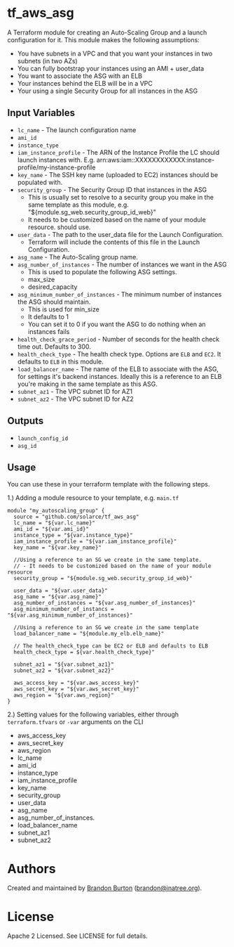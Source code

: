 tf_aws_asg
==========
A Terraform module for creating an Auto-Scaling Group and a launch
configuration for it.
This module makes the following assumptions:
* You have subnets in a VPC and that you want your instances
   in two subnets (in two AZs)
* You can fully bootstrap your instances using an AMI + user_data
* You want to associate the ASG with an ELB
* Your instances behind the ELB will be in a VPC
* Your using a single Security Group for all instances in the ASG

Input Variables
---------------

- `lc_name` - The launch configuration name
- `ami_id`
- `instance_type`
- `iam_instance_profile` - The ARN of the Instance Profile the LC should
   launch instances with.
   E.g. arn:aws:iam::XXXXXXXXXXXX:instance-profile/my-instance-profile
- `key_name` - The SSH key name (uploaded to EC2) instances should
   be populated with.
- `security_group` - The Security Group ID that instances in the ASG
    - This is usually set to resolve to a security group you make in the
      same template as this module, e.g. "${module.sg_web.security_group_id_web}"
    - It needs to be customized based on the name of your module resource.
   should use.
- `user_data` - The path to the user_data file for the Launch Configuration.
    - Terraform will include the contents of this file in the Launch Configuration.
- `asg_name` - The Auto-Scaling group name.
- `asg_number_of_instances` - The number of instances we want in the ASG
    - This is used to populate the following ASG settings.
    - max_size
    - desired_capacity
- `asg_minimum_number_of_instances` - The minimum number of instances
   the ASG should maintain.
    - This is used for min_size
    - It defaults to 1
    - You can set it to 0 if you want the ASG to do nothing when an
      instances fails
- `health_check_grace_period` - Number of seconds for the health check
   time out. Defaults to 300.
- `health_check_type` - The health check type. Options are `ELB` and
   `EC2`. It defaults to `ELB` in this module.
- `load_balancer_name` - The name of the ELB to associate with the ASG,
   for settings it's backend instances. Ideally this is a reference to
   an ELB you're making in the same template as this ASG.
- `subnet_az1` - The VPC subnet ID for AZ1
- `subnet_az2` - The VPC subnet ID for AZ2

Outputs
-------

- `launch_config_id`
- `asg_id`

Usage
-----

You can use these in your terraform template with the following steps.

1.) Adding a module resource to your template, e.g. `main.tf`

```
module "my_autoscaling_group" {
  source = "github.com/solarce/tf_aws_asg"
  lc_name = "${var.lc_name}"
  ami_id = "${var.ami_id}"
  instance_type = "${var.instance_type}"
  iam_instance_profile = "${var.iam_instance_profile}"
  key_name = "${var.key_name}"

  //Using a reference to an SG we create in the same template.
  // - It needs to be customized based on the name of your module resource
  security_group = "${module.sg_web.security_group_id_web}"

  user_data = "${var.user_data}"
  asg_name = "${var.asg_name}"
  asg_number_of_instances = "${var.asg_number_of_instances}"
  asg_minimum_number_of_instancs = "${var.asg_minimum_number_of_instances}"

  //Using a reference to an SG we create in the same template
  load_balancer_name = "${module.my_elb.elb_name}"

  // The health_check_type can be EC2 or ELB and defaults to ELB
  health_check_type = ${var.health_check_type}"

  subnet_az1 = "${var.subnet_az1}"
  subnet_az2 = "${var.subnet_az2}"

  aws_access_key = "${var.aws_access_key}"
  aws_secret_key = "${var.aws_secret_key}"
  aws_region = "${var.aws_region}"
}
```

2.) Setting values for the following variables, either through `terraform.tfvars` or `-var` arguments on the CLI

- aws_access_key
- aws_secret_key
- aws_region
- lc_name
- ami_id
- instance_type
- iam_instance_profile
- key_name
- security_group
- user_data
- asg_name
- asg_number_of_instances.
- load_balancer_name
- subnet_az1
- subnet_az2

Authors
=======

Created and maintained by [Brandon Burton](https://github.com/solarce) (brandon@inatree.org).

License
=======

Apache 2 Licensed. See LICENSE for full details.
